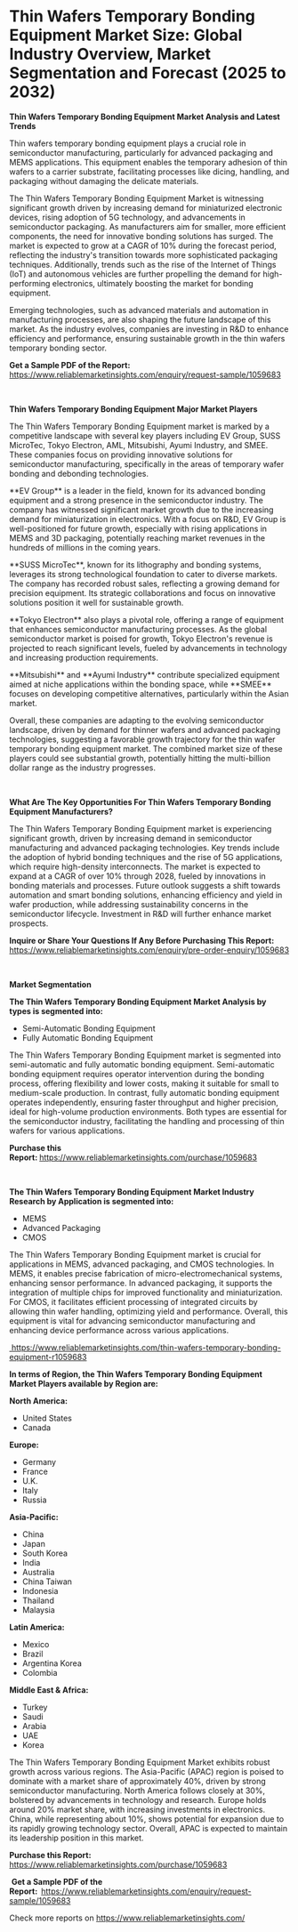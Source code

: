 <p><h1>Thin Wafers Temporary Bonding Equipment Market Size: Global Industry Overview, Market Segmentation and Forecast (2025 to 2032)</h1></p><p><strong>Thin Wafers Temporary Bonding Equipment Market Analysis and Latest Trends</strong></p>
<p><p>Thin wafers temporary bonding equipment plays a crucial role in semiconductor manufacturing, particularly for advanced packaging and MEMS applications. This equipment enables the temporary adhesion of thin wafers to a carrier substrate, facilitating processes like dicing, handling, and packaging without damaging the delicate materials. </p><p>The Thin Wafers Temporary Bonding Equipment Market is witnessing significant growth driven by increasing demand for miniaturized electronic devices, rising adoption of 5G technology, and advancements in semiconductor packaging. As manufacturers aim for smaller, more efficient components, the need for innovative bonding solutions has surged. The market is expected to grow at a CAGR of 10% during the forecast period, reflecting the industry's transition towards more sophisticated packaging techniques. Additionally, trends such as the rise of the Internet of Things (IoT) and autonomous vehicles are further propelling the demand for high-performing electronics, ultimately boosting the market for bonding equipment. </p><p>Emerging technologies, such as advanced materials and automation in manufacturing processes, are also shaping the future landscape of this market. As the industry evolves, companies are investing in R&D to enhance efficiency and performance, ensuring sustainable growth in the thin wafers temporary bonding sector.</p></p>
<p><strong>Get a Sample PDF of the Report:&nbsp;</strong> <a href="https://www.reliablemarketinsights.com/enquiry/request-sample/1059683?utm_campaign=2204&utm_medium=2&utm_source=Github&utm_content=ia&utm_term=22032025&utm_id=thin-wafers-temporary-bonding-equipment">https://www.reliablemarketinsights.com/enquiry/request-sample/1059683</a></p>
<p>&nbsp;</p>
<p><strong>Thin Wafers Temporary Bonding Equipment Major Market Players</strong></p>
<p><p>The Thin Wafers Temporary Bonding Equipment market is marked by a competitive landscape with several key players including EV Group, SUSS MicroTec, Tokyo Electron, AML, Mitsubishi, Ayumi Industry, and SMEE. These companies focus on providing innovative solutions for semiconductor manufacturing, specifically in the areas of temporary wafer bonding and debonding technologies.</p><p>**EV Group** is a leader in the field, known for its advanced bonding equipment and a strong presence in the semiconductor industry. The company has witnessed significant market growth due to the increasing demand for miniaturization in electronics. With a focus on R&D, EV Group is well-positioned for future growth, especially with rising applications in MEMS and 3D packaging, potentially reaching market revenues in the hundreds of millions in the coming years.</p><p>**SUSS MicroTec**, known for its lithography and bonding systems, leverages its strong technological foundation to cater to diverse markets. The company has recorded robust sales, reflecting a growing demand for precision equipment. Its strategic collaborations and focus on innovative solutions position it well for sustainable growth.</p><p>**Tokyo Electron** also plays a pivotal role, offering a range of equipment that enhances semiconductor manufacturing processes. As the global semiconductor market is poised for growth, Tokyo Electron's revenue is projected to reach significant levels, fueled by advancements in technology and increasing production requirements.</p><p>**Mitsubishi** and **Ayumi Industry** contribute specialized equipment aimed at niche applications within the bonding space, while **SMEE** focuses on developing competitive alternatives, particularly within the Asian market.</p><p>Overall, these companies are adapting to the evolving semiconductor landscape, driven by demand for thinner wafers and advanced packaging technologies, suggesting a favorable growth trajectory for the thin wafer temporary bonding equipment market. The combined market size of these players could see substantial growth, potentially hitting the multi-billion dollar range as the industry progresses.</p></p>
<p>&nbsp;</p>
<p><strong>What Are The Key Opportunities For Thin Wafers Temporary Bonding Equipment Manufacturers?</strong></p>
<p><p>The Thin Wafers Temporary Bonding Equipment market is experiencing significant growth, driven by increasing demand in semiconductor manufacturing and advanced packaging technologies. Key trends include the adoption of hybrid bonding techniques and the rise of 5G applications, which require high-density interconnects. The market is expected to expand at a CAGR of over 10% through 2028, fueled by innovations in bonding materials and processes. Future outlook suggests a shift towards automation and smart bonding solutions, enhancing efficiency and yield in wafer production, while addressing sustainability concerns in the semiconductor lifecycle. Investment in R&D will further enhance market prospects.</p></p>
<p><strong>Inquire or Share Your Questions If Any Before Purchasing This Report:</strong> <a href="https://www.reliablemarketinsights.com/enquiry/pre-order-enquiry/1059683?utm_campaign=2204&utm_medium=2&utm_source=Github&utm_content=ia&utm_term=22032025&utm_id=thin-wafers-temporary-bonding-equipment">https://www.reliablemarketinsights.com/enquiry/pre-order-enquiry/1059683</a></p>
<p>&nbsp;</p>
<p><strong>Market Segmentation</strong></p>
<p><strong>The Thin Wafers Temporary Bonding Equipment Market Analysis by types is segmented into:</strong></p>
<p><ul><li>Semi-Automatic Bonding Equipment</li><li>Fully Automatic Bonding Equipment</li></ul></p>
<p><p>The Thin Wafers Temporary Bonding Equipment market is segmented into semi-automatic and fully automatic bonding equipment. Semi-automatic bonding equipment requires operator intervention during the bonding process, offering flexibility and lower costs, making it suitable for small to medium-scale production. In contrast, fully automatic bonding equipment operates independently, ensuring faster throughput and higher precision, ideal for high-volume production environments. Both types are essential for the semiconductor industry, facilitating the handling and processing of thin wafers for various applications.</p></p>
<p><strong>Purchase this Report:&nbsp;</strong><a href="https://www.reliablemarketinsights.com/purchase/1059683?utm_campaign=2204&utm_medium=2&utm_source=Github&utm_content=ia&utm_term=22032025&utm_id=thin-wafers-temporary-bonding-equipment">https://www.reliablemarketinsights.com/purchase/1059683</a></p>
<p>&nbsp;</p>
<p><strong>The Thin Wafers Temporary Bonding Equipment Market Industry Research by Application is segmented into:</strong></p>
<p><ul><li>MEMS</li><li>Advanced Packaging</li><li>CMOS</li></ul></p>
<p><p>The Thin Wafers Temporary Bonding Equipment market is crucial for applications in MEMS, advanced packaging, and CMOS technologies. In MEMS, it enables precise fabrication of micro-electromechanical systems, enhancing sensor performance. In advanced packaging, it supports the integration of multiple chips for improved functionality and miniaturization. For CMOS, it facilitates efficient processing of integrated circuits by allowing thin wafer handling, optimizing yield and performance. Overall, this equipment is vital for advancing semiconductor manufacturing and enhancing device performance across various applications.</p></p>
<p><a href="https://www.reliablemarketinsights.com/thin-wafers-temporary-bonding-equipment-r1059683?utm_campaign=2204&utm_medium=2&utm_source=Github&utm_content=ia&utm_term=22032025&utm_id=thin-wafers-temporary-bonding-equipment">&nbsp;https://www.reliablemarketinsights.com/thin-wafers-temporary-bonding-equipment-r1059683</a></p>
<p><strong>In terms of Region, the Thin Wafers Temporary Bonding Equipment Market Players available by Region are:</strong></p>
<p>
    <p> <strong> North America: </strong>
        <ul>
            <li>United States</li>
            <li>Canada</li>
        </ul>
        </p> 
    <p> <strong> Europe: </strong>
        <ul>
            <li>Germany</li>
            <li>France</li>
            <li>U.K.</li>
            <li>Italy</li>
            <li>Russia</li>
        </ul>
        </p> 
    <p> <strong> Asia-Pacific: </strong>
        <ul>
            <li>China</li>
            <li>Japan</li>
            <li>South Korea</li>
            <li>India</li>
            <li>Australia</li>
            <li>China Taiwan</li>
            <li>Indonesia</li>
            <li>Thailand</li>
            <li>Malaysia</li>
        </ul>
        </p> 
    <p> <strong> Latin America: </strong>
        <ul>
            <li>Mexico</li>
            <li>Brazil</li>
            <li>Argentina Korea</li>
            <li>Colombia</li>
        </ul>
        </p> 
    <p> <strong> Middle East & Africa: </strong>
        <ul>
            <li>Turkey</li>
            <li>Saudi</li>
            <li>Arabia</li>
            <li>UAE</li>
            <li>Korea</li>
        </ul>
    </p>
    </p>
<p><p>The Thin Wafers Temporary Bonding Equipment Market exhibits robust growth across various regions. The Asia-Pacific (APAC) region is poised to dominate with a market share of approximately 40%, driven by strong semiconductor manufacturing. North America follows closely at 30%, bolstered by advancements in technology and research. Europe holds around 20% market share, with increasing investments in electronics. China, while representing about 10%, shows potential for expansion due to its rapidly growing technology sector. Overall, APAC is expected to maintain its leadership position in this market.</p></p>
<p><strong>Purchase this Report: </strong><a href="https://www.reliablemarketinsights.com/purchase/1059683?utm_campaign=2204&utm_medium=2&utm_source=Github&utm_content=ia&utm_term=22032025&utm_id=thin-wafers-temporary-bonding-equipment">https://www.reliablemarketinsights.com/purchase/1059683</a></p>
<p>&nbsp;<strong>Get a Sample PDF of the Report:&nbsp;&nbsp;</strong><a href="https://www.reliablemarketinsights.com/enquiry/request-sample/1059683?utm_campaign=2204&utm_medium=2&utm_source=Github&utm_content=ia&utm_term=22032025&utm_id=thin-wafers-temporary-bonding-equipment">https://www.reliablemarketinsights.com/enquiry/request-sample/1059683</a></p>
<p><strong></strong></p>
<p>Check more reports on <a href="https://www.reliablemarketinsights.com/?utm_campaign=2204&utm_medium=2&utm_source=Github&utm_content=ia&utm_term=22032025&utm_id=thin-wafers-temporary-bonding-equipment">https://www.reliablemarketinsights.com/</a></p>